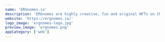```yaml
---
name: 'ERGnomes.io'
description: 'ERGnomes are highly creative, fun and original NFTs on the Ergo Platform - A blend of algorithmically modified hand-drawn art and technology, using Ergo Platform's smart contracts to make this a pioneering NFT Project.'
website: 'https://ergnomes.io/'
logo_image: 'ergnomes-logo.jpg'
preview_image: 'ergnomes.png'
appCategory: ['web']
---
```

